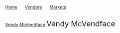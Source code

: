 <html lang="en-US">
  <head>
	  <meta charset="UTF-8">
          <meta name="viewport" content="width=device-width, initial-scale=1.0, maximum-scale=1.0, minimum-scale=1.0">
          <meta property="og:title" content="Practical Onions Links" />
          <meta name="twitter:title" content="Practical Onions Links" />
          <meta name="description" content="Includes the most current links to markets and vendors shops. Also includes some of the more popular vendor's public key as well market public key">
    <link rel="stylesheet" href="/hacker/assets/css/style.css?v=e193e8e825d1db5b6c1761cb8026a0d6f0e29142">
    <title>Practical Onions</title>
  </head>
    <body>
	    <p>
          	<a href="https://michael-meade.github.io/" style="margin-right:20px">Home</a>
          	<a href="https://impracticaljokers.github.io/Vendors" style="margin-right:20px">Vendors</a>
          	<a href="https://impracticaljokers.github.io/Markets" style="margin-right:20px">Markets</a>
	  </p><br>
	    <a href="./vendors/VendyMcVendyFace.html">Vendy McVendface</a>
      <font size="5">Vendy McVendface</font><br><br>
</html>
